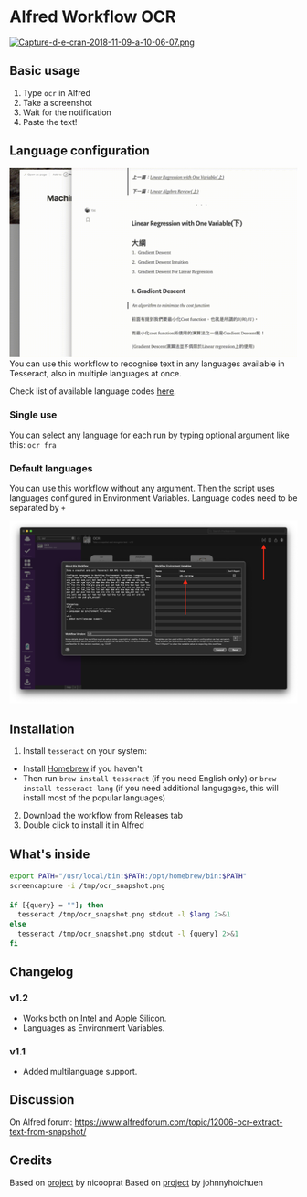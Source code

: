 
# Alfred Workflow OCR

[![Capture-d-e-cran-2018-11-09-a-10-06-07.png](https://i.postimg.cc/jdsggtDc/Capture-d-e-cran-2018-11-09-a-10-06-07.png)](https://postimg.cc/5jRSjcqQ)

## Basic usage
1. Type `ocr` in Alfred
2. Take a screenshot
3. Wait for the notification
4. Paste the text!

## Language configuration
![multi-lang.gif](./multi-lang.gif)
You can use this workflow to recognise text in any languages available in Tesseract, also in multiple languages at once.

Check list of available language codes [here](https://github.com/tesseract-ocr/tesseract/blob/b67ea2c1a70c56053e142a5fb7cc18fb29cdc4b8/src/training/language-specific.sh#L21).

### Single use
You can select any language for each run by typing optional argument like this: `ocr fra`

### Default languages
You can use this workflow without any argument. Then the script uses languages configured in Environment Variables. Language codes need to be separated by `+` 

![variables.png](./variables.png)

## Installation

1. Install `tesseract` on your system: 
  - Install [Homebrew](https://brew.sh) if you haven't
  - Then run `brew install tesseract` (if you need English only) or `brew install tesseract-lang` (if you need additional langugages, this will install most of the popular languages)
2. Download the workflow from Releases tab
3. Double click to install it in Alfred

## What's inside

```bash
export PATH="/usr/local/bin:$PATH:/opt/homebrew/bin:$PATH"
screencapture -i /tmp/ocr_snapshot.png

if [{query} = ""]; then 
  tesseract /tmp/ocr_snapshot.png stdout -l $lang 2>&1
else 
  tesseract /tmp/ocr_snapshot.png stdout -l {query} 2>&1 
fi
```

## Changelog
### v1.2
- Works both on Intel and Apple Silicon.
- Languages as Environment Variables.

### v1.1
- Added multilanguage support.

## Discussion
On Alfred forum: https://www.alfredforum.com/topic/12006-ocr-extract-text-from-snapshot/

## Credits
Based on [project](https://github.com/nicooprat/alfred-ocr) by nicooprat
Based on [project](https://github.com/johnnyhoichuen/alfred-ocr) by johnnyhoichuen
